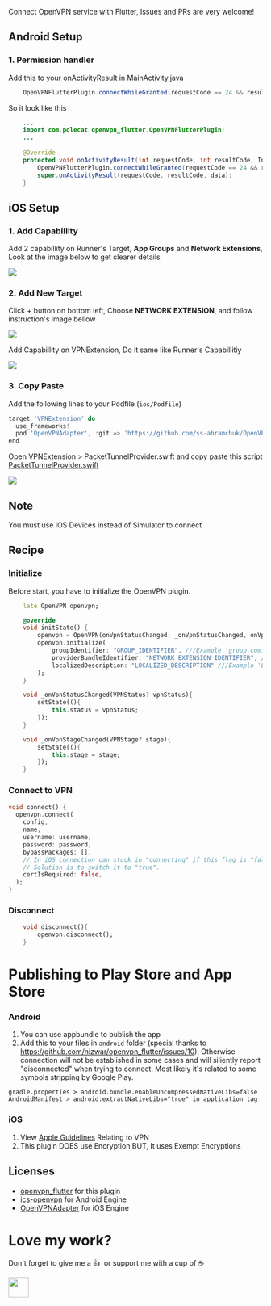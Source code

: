 Connect OpenVPN service with Flutter, Issues and PRs are very welcome!

## Android Setup
### <b>1. Permission handler</b>
Add this to your onActivityResult in MainActivity.java

```java
    OpenVPNFlutterPlugin.connectWhileGranted(requestCode == 24 && resultCode == RESULT_OK);
```
So it look like this
```java
    ...
    import com.polecat.openvpn_flutter.OpenVPNFlutterPlugin;
    ...
    
    @Override
    protected void onActivityResult(int requestCode, int resultCode, Intent data) {
        OpenVPNFlutterPlugin.connectWhileGranted(requestCode == 24 && resultCode == RESULT_OK);
        super.onActivityResult(requestCode, resultCode, data);
    }
```

## iOS Setup

### <b>1. Add Capabillity</b>
Add 2 capabillity on Runner's Target, <b>App Groups</b> and <b>Network Extensions</b>, Look at the image below to get clearer details

<img src="https://blogger.googleusercontent.com/img/a/AVvXsEjYWGJ2ug4JM5g8_WslvdRY0Q-UUizOdmoCG8Ybhte9LiIv8_SSYFDHl-PzWApnAxvTA0hdpnBzca7C_zU5pHnyD8NLNoMw1ZOty7Zo6PTF22oIk7liB0aCXQnRAI1R0Zv9XfnuwuHuourtUR6lzf1ztrU_PTa6QFAU8kRPK-4h5MVu7QVzmpVs4Fvl=s600"/>

### <b>2. Add New Target</b>
Click + button on bottom left, Choose <b>NETWORK EXTENSION</b>, and follow instruction's image bellow

<img src="https://blogger.googleusercontent.com/img/a/AVvXsEirvK1MMCqLADbXdtjppE-z1QC_cDPBnCWZ1EPkNLCM7TYyG3c2IGf8zlb1svW6aP6UB4eNOpX3svFwP_e9D0iP9Mb-dlXVtnUsYlg3iIQVqi_mmw4vLH5d8peEt7UGORikSlB3Hy0o1vj4XIBJNv5g8bIellHTXo4Zu4toh7Dt0jw4ZMyWDAoepLp7=s600"/>

Add Capabillity on VPNExtension, Do it same like Runner's Capabillitiy

<img src="https://blogger.googleusercontent.com/img/a/AVvXsEgEj_1oXmgRSaVISGFHutY88enlUG1V8ynqfDHso-uS6vKEBLa-dhhChjZQ12iN7UpNM6thCHLmll3h6p_lW9URAPca-pXkwIN1pmATdfk3NnqnmlYtgUAicbr-zDZmNF7JJ4l4EArFtdrb_IjxH_FpLJGCURkpGO9qBtkw9WYs3k2vRSa3c8ga9b6S=s600"/>

### <b>3. Copy Paste</b>
Add the following lines to your Podfile (`ios/Podfile`)

```dart
target 'VPNExtension' do
  use_frameworks!
  pod 'OpenVPNAdapter', :git => 'https://github.com/ss-abramchuk/OpenVPNAdapter.git', :tag => '0.8.0'
end
```

Open VPNExtension > PacketTunnelProvider.swift and copy paste this script <a href="https://raw.githubusercontent.com/nizwar/openvpn_flutter/master/example/ios/VPNExtension/PacketTunnelProvider.swift">PacketTunnelProvider.swift</a>

<img src="https://blogger.googleusercontent.com/img/a/AVvXsEhPf7Vl_8LPYMTTCn0UbpR3f3qzaFPFRMikSg8xetWRyfTuViq6o3fdrjU4-jD-xZtkOZV_i2WoNXkcHLn7znHengHZGgtlJlNbNk6vjNYgI2jYg8ToOYIQjR7QBd443ee4GqpEww0FYPrIiIpabUthpur6SakiPJM1dsDNCBW9ROWixuEzrk61aIod=s600">

## Note
You must use iOS Devices instead of Simulator to connect



## Recipe

### Initialize
Before start, you have to initialize the OpenVPN plugin.

```dart
    late OpenVPN openvpn;

    @override
    void initState() {
        openvpn = OpenVPN(onVpnStatusChanged: _onVpnStatusChanged, onVpnStageChanged: _onVpnStageChanged);
        openvpn.initialize(
            groupIdentifier: "GROUP_IDENTIFIER", ///Example 'group.com.laskarmedia.vpn'
            providerBundleIdentifier: "NETWORK_EXTENSION_IDENTIFIER", ///Example 'com.polecat.openvpnFlutterExample.VPNExtension'
            localizedDescription: "LOCALIZED_DESCRIPTION" ///Example 'Laskarmedia VPN'
        );
    }

    void _onVpnStatusChanged(VPNStatus? vpnStatus){
        setState((){
            this.status = vpnStatus;
        });
    }

    void _onVpnStageChanged(VPNStage? stage){
        setState((){
            this.stage = stage;
        });
    }

```


### Connect to VPN
```dart
void connect() {
  openvpn.connect(
    config,
    name,
    username: username,
    password: password,
    bypassPackages: [],
    // In iOS connection can stuck in "connecting" if this flag is "false". 
    // Solution is to switch it to "true".
    certIsRequired: false,
  );
}
```

### Disconnect 
```dart
    void disconnect(){
        openvpn.disconnect();
    }
```


# Publishing to Play Store and App Store
### Android
1. You can use appbundle to publish the app
2. Add this to your files in `android` folder (special thanks to https://github.com/nizwar/openvpn_flutter/issues/10). Otherwise connection will not be
established in some cases and will siliently report "disconnected" when trying to connect. Most likely it's related to some symbols stripping by
Google Play.
```
gradle.properties > android.bundle.enableUncompressedNativeLibs=false
AndroidManifest > android:extractNativeLibs="true" in application tag
```

### iOS
1. View [Apple Guidelines](https://developer.apple.com/app-store/review/guidelines/#vpn-apps) Relating to VPN
2. This plugin DOES use Encryption BUT, It uses Exempt Encryptions

## Licenses
* [openvpn_flutter](https://github.com/nizwar/openvpn_flutter/blob/master/LICENSE) for this plugin
* [ics-openvpn](https://github.com/schwabe/ics-openvpn) for Android Engine 
* [OpenVPNAdapter](https://github.com/ss-abramchuk/OpenVPNAdapter) for iOS Engine
# Love my work?
Don't forget to give me a 👍 &nbsp;or support me with a cup of ☕️  

<a href="https://paypal.me/nizwar/"><img src="https://raw.githubusercontent.com/andreostrovsky/donate-with-paypal/master/blue.svg" height="40"></a> 
